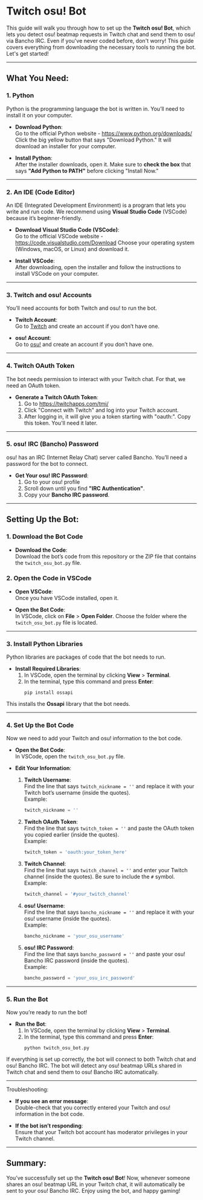 
# Twitch osu! Bot

This guide will walk you through how to set up the **Twitch osu! Bot**, which lets you detect osu! beatmap requests in Twitch chat and send them to osu! via Bancho IRC. Even if you've never coded before, don't worry! This guide covers everything from downloading the necessary tools to running the bot. Let's get started!

---

## What You Need:

### 1. **Python**  
Python is the programming language the bot is written in. You’ll need to install it on your computer.

- **Download Python**:  
  Go to the official Python website - https://www.python.org/downloads/
  Click the big yellow button that says "Download Python." It will download an installer for your computer.

- **Install Python**:  
  After the installer downloads, open it. Make sure to **check the box** that says **"Add Python to PATH"** before clicking "Install Now."

---

### 2. **An IDE (Code Editor)**  
An IDE (Integrated Development Environment) is a program that lets you write and run code. We recommend using **Visual Studio Code** (VSCode) because it’s beginner-friendly.

- **Download Visual Studio Code (VSCode)**:  
  Go to the official VSCode website - https://code.visualstudio.com/Download
  Choose your operating system (Windows, macOS, or Linux) and download it.

- **Install VSCode**:  
  After downloading, open the installer and follow the instructions to install VSCode on your computer.

---

### 3. **Twitch and osu! Accounts**  
You’ll need accounts for both Twitch and osu! to run the bot.

- **Twitch Account**:  
  Go to [Twitch](https://www.twitch.tv/) and create an account if you don’t have one.

- **osu! Account**:  
  Go to [osu!](https://osu.ppy.sh/home) and create an account if you don’t have one.

---

### 4. **Twitch OAuth Token**  
The bot needs permission to interact with your Twitch chat. For that, we need an OAuth token.

- **Generate a Twitch OAuth Token**:  
  1. Go to https://twitchapps.com/tmi/ 
  2. Click "Connect with Twitch" and log into your Twitch account.  
  3. After logging in, it will give you a token starting with "oauth:". Copy this token. You'll need it later.

---

### 5. **osu! IRC (Bancho) Password**  
osu! has an IRC (Internet Relay Chat) server called Bancho. You’ll need a password for the bot to connect.

- **Get Your osu! IRC Password**:  
  1. Go to your osu! profile   
  2. Scroll down until you find **"IRC Authentication"**.
  3. Copy your **Bancho IRC password**.

---

## Setting Up the Bot:

### 1. **Download the Bot Code**

- **Download the Code**:  
  Download the bot’s code from this repository or the ZIP file that contains the `twitch_osu_bot.py` file. 

### 2. **Open the Code in VSCode**

- **Open VSCode**:  
  Once you have VSCode installed, open it.

- **Open the Bot Code**:  
  In VSCode, click on **File** > **Open Folder**. Choose the folder where the `twitch_osu_bot.py` file is located.

---

### 3. **Install Python Libraries**

Python libraries are packages of code that the bot needs to run.

- **Install Required Libraries**:  
  1. In VSCode, open the terminal by clicking **View** > **Terminal**.
  2. In the terminal, type this command and press **Enter**:
     ```
     pip install ossapi
     ```

This installs the **Ossapi** library that the bot needs.

---

### 4. **Set Up the Bot Code**

Now we need to add your Twitch and osu! information to the bot code.

- **Open the Bot Code**:  
  In VSCode, open the `twitch_osu_bot.py` file.

- **Edit Your Information**:
  1. **Twitch Username**:  
     Find the line that says `twitch_nickname = ''` and replace it with your Twitch bot’s username (inside the quotes).  
     Example:  
     ```python
     twitch_nickname = ''
     ```

  2. **Twitch OAuth Token**:  
     Find the line that says `twitch_token = ''` and paste the OAuth token you copied earlier (inside the quotes).  
     Example:  
     ```python
     twitch_token = 'oauth:your_token_here'
     ```

  3. **Twitch Channel**:  
     Find the line that says `twitch_channel = ''` and enter your Twitch channel (inside the quotes). Be sure to include the `#` symbol.  
     Example:  
     ```python
     twitch_channel = '#your_twitch_channel'
     ```

  4. **osu! Username**:  
     Find the line that says `bancho_nickname = ''` and replace it with your osu! username (inside the quotes).  
     Example:  
     ```python
     bancho_nickname = 'your_osu_username'
     ```

  5. **osu! IRC Password**:  
     Find the line that says `bancho_password = ''` and paste your osu! Bancho IRC password (inside the quotes).  
     Example:  
     ```python
     bancho_password = 'your_osu_irc_password'
     ```

---

### 5. **Run the Bot**

Now you’re ready to run the bot!

- **Run the Bot**:
  1. In VSCode, open the terminal by clicking **View** > **Terminal**.
  2. In the terminal, type this command and press **Enter**:
     ```
     python twitch_osu_bot.py
     ```

If everything is set up correctly, the bot will connect to both Twitch chat and osu! Bancho IRC. The bot will detect any osu! beatmap URLs shared in Twitch chat and send them to osu! Bancho IRC automatically.

---

Troubleshooting:

- **If you see an error message**:  
  Double-check that you correctly entered your Twitch and osu! information in the bot code.
  
- **If the bot isn’t responding**:  
  Ensure that your Twitch bot account has moderator privileges in your Twitch channel.

---

## Summary:

You’ve successfully set up the **Twitch osu! Bot**! Now, whenever someone shares an osu! beatmap URL in your Twitch chat, it will automatically be sent to your osu! Bancho IRC. Enjoy using the bot, and happy gaming!